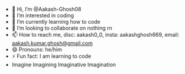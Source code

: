 - 👋 Hi, I’m @Aakash-Ghosh08
- 👀 I’m interested in coding
- 🌱 I’m currently learning how to code
- 💞️ I’m looking to collaborate on nothing rn
- 📫 How to reach me, disc: aakash0_0, insta: aakashghosh669, email: aakash.kumar.ghosh@gmail.com
- 😄 Pronouns: he/him
- ⚡ Fun fact: I am learning to code
- Imagine Imagining Imaginative Imagination

<!---
Aakash-Ghosh08/Aakash-Ghosh08 is a ✨ special ✨ repository because its `README.md` (this file) appears on your GitHub profile.
You can click the Preview link to take a look at your changes.
--->

